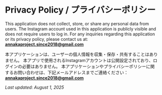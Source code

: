 # Privacy Policy / プライバシーポリシー

This application does not collect, store, or share any personal data from users.
The Instagram account used in this application is publicly visible and does not require users to log in.
For any inquiries regarding this application or its privacy policy, please contact us at:
**annakaproject.since2018@gmail.com**

本アプリケーションは、ユーザーの個人情報を収集・保存・共有することはありません。
本アプリで使用されるInstagramアカウントは公開設定されており、ログインの必要はありません。
本アプリケーションやプライバシーポリシーに関するお問い合わせは、下記メールアドレスまでご連絡ください：
**annakaproject.since2018@gmail.com**

_Last updated: August 1, 2025_
